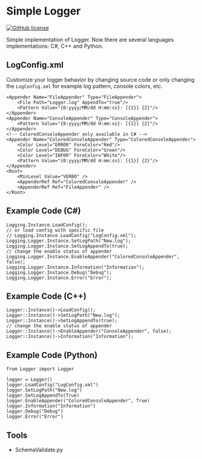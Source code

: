 # Simple Logger
[![GitHub license](https://img.shields.io/github/license/peitaosu/Logger.svg)](https://github.com/peitaosu/Logger/blob/master/LICENSE)

Simple implementation of Logger. Now there are several languages implementations: C#, C++ and Python.

## LogConfig.xml

Customize your logger behavior by changing source code or only changing the `LogConfig.xml` for example log pattern, console colors, etc.

```
<Appender Name="FileAppender" Type="FileAppender">
    <File Path="Logger.log" AppendTo="true"/>
    <Pattern Value="{0:yyyy/MM/dd H:mm:ss}: [{1}] {2}"/>
</Appender>
<Appender Name="ConsoleAppender" Type="ConsoleAppender">
    <Pattern Value="{0:yyyy/MM/dd H:mm:ss}: [{1}] {2}"/>
</Appender>
<!-- ColoredConsoleAppender only available in C# -->
<Appender Name="ColoredConsoleAppender" Type="ColoredConsoleAppender">
    <Color Level="ERROR" ForeColor="Red"/>
    <Color Level="DEBUG" ForeColor="Green"/>
    <Color Level="INFOR" ForeColor="White"/>
    <Pattern Value="{0:yyyy/MM/dd H:mm:ss}: [{1}] {2}"/>
</Appender>
<Root>
    <MinLevel Value="VERBO" />
    <AppenderRef Ref="ColoredConsoleAppender" />
    <AppenderRef Ref="FileAppender" />
</Root>
```

## Example Code (C#)

```
Logging.Instance.LoadConfig();
// or load config with specific file
// Logging.Instance.LoadConfig("LogConfig.xml");
Logging.Logger.Instance.SetLogPath("New.log");
Logging.Logger.Instance.SetLogAppendTo(true);
// change the enable status of appender
Logging.Logger.Instance.EnableAppender("ColoredConsoleAppender", false);
Logging.Logger.Instance.Information("Information");
Logging.Logger.Instance.Debug("Debug");
Logging.Logger.Instance.Error("Error");
```


## Example Code (C++)

```
Logger::Instance()->LoadConfig();
Logger::Instance()->SetLogPath("New.log");
Logger::Instance()->SetLogAppendTo(true);
// change the enable status of appender
Logger::Instance()->EnableAppender("ConsoleAppender", false);
Logger::Instance()->Information("Information");
```


## Example Code (Python)

```
from Logger import Logger

logger = Logger()
logger.LoadConfig("LogConfig.xml")
logger.SetLogPath("New.log")
logger.SetLogAppendTo(True)
logger.EnableAppender("ColoredConsoleAppender", True)
logger.Information("Information")
logger.Debug("Debug")
logger.Error("Error")
```

## Tools
* SchemaValidate.py
